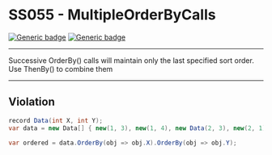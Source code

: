 # SS055 - MultipleOrderByCalls

[![Generic badge](https://img.shields.io/badge/Severity-Warning-yellow.svg)](https://shields.io/) [![Generic badge](https://img.shields.io/badge/CodeFix-Yes-green.svg)](https://shields.io/)

---

Successive OrderBy() calls will maintain only the last specified sort order. Use ThenBy() to combine them

---

## Violation
```cs
record Data(int X, int Y);
var data = new Data[] { new(1, 3), new(1, 4), new Data(2, 3), new(2, 1), new(1, 1)  };

var ordered = data.OrderBy(obj => obj.X).OrderBy(obj => obj.Y);
```